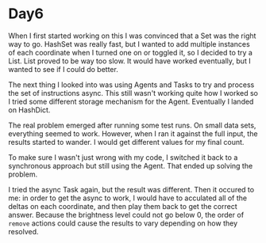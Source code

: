 # Day6

When I first started working on this I was convinced that a Set was the right way
to go.  HashSet was really fast, but I wanted to add multiple instances of each
coordinate when I turned one on or toggled it, so I decided to try a List.  List
proved to be way too slow.  It would have worked eventually, but I wanted to see
if I could do better.

The next thing I looked into was using Agents and Tasks to try and process the
set of instructions async.  This still wasn't working quite how I worked so I
tried some different storage mechanism for the Agent.  Eventually I landed on HashDict.

The real problem emerged after running some test runs.  On small data sets, everything
seemed to work.  However, when I ran it against the full input, the results started
to wander.  I would get different values for my final count.

To make sure I wasn't just wrong with my code, I switched it back to a synchronous
approach but still using the Agent.  That ended up solving the problem.

I tried the async Task again, but the result was different.  Then it occured to me:
in order to get the async to work, I would have to acculated all of the deltas on
each coordinate, and then play them back to get the correct answer.  Because the
brightness level could not go below 0, the order of `remove` actions could cause
the results to vary depending on how they resolved.

